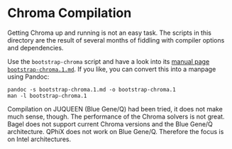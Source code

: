 # Chroma Compilation

Getting Chroma up and running is not an easy task. The scripts in this
directory are the result of several months of fiddling with compiler options
and dependencies.

Use the `bootstrap-chroma` script and have a look into its [manual page
`bootstrap-chroma.1.md`](bootstrap-chroma.1.md). If you like, you can convert
this into a manpage using Pandoc:

    pandoc -s bootstrap-chroma.1.md -o bootstrap-chroma.1
    man -l bootstrap-chroma.1

Compilation on JUQUEEN (Blue Gene/Q) had been tried, it does not make much
sense, though. The performance of the Chroma solvers is not great. Bagel does
not support current Chroma versions and the Blue Gene/Q architecture. QPhiX
does not work on Blue Gene/Q. Therefore the focus is on Intel architectures.
